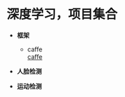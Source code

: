 # 深度学习，项目集合

- **框架**  
    - caffe  
[caffe](https://github.com/smartadpole/caffe)  


-  **人脸检测**
    
- **运动检测**
    
